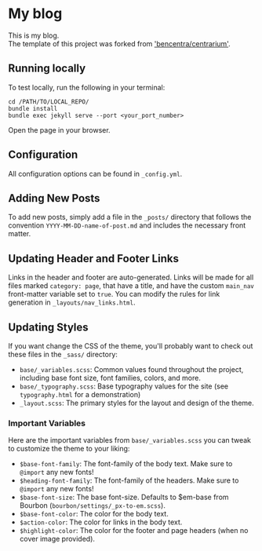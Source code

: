 # My blog  
This is my blog.  
The template of this project was forked from ['bencentra/centrarium'](https://github.com/bencentra/centrarium).

## Running locally
To test locally, run the following in your terminal:

```
cd /PATH/TO/LOCAL_REPO/
bundle install
bundle exec jekyll serve --port <your_port_number>
```

Open the page in your browser.  

## Configuration

All configuration options can be found in `_config.yml`.

## Adding New Posts
To add new posts, simply add a file in the `_posts/` directory that follows the convention `YYYY-MM-DD-name-of-post.md` and includes the necessary front matter. 

## Updating Header and Footer Links

Links in the header and footer are auto-generated. Links will be made for all files marked `category: page`, that have a title, and have the custom `main_nav` front-matter variable set to `true`. You can modify the rules for link generation in `_layouts/nav_links.html`.

## Updating Styles

If you want change the CSS of the theme, you'll probably want to check out these files in the `_sass/` directory:

* `base/_variables.scss`: Common values found throughout the project, including base font size, font families, colors, and more.
* `base/_typography.scss`: Base typography values for the site (see `typography.html` for a demonstration)
* `_layout.scss`: The primary styles for the layout and design of the theme.

### Important Variables

Here are the important variables from `base/_variables.scss` you can tweak to customize the theme to your liking:

* `$base-font-family`: The font-family of the body text. Make sure to `@import` any new fonts!
* `$heading-font-family`: The font-family of the headers. Make sure to `@import` any new fonts!
* `$base-font-size`: The base font-size. Defaults to $em-base from Bourbon (`bourbon/settings/_px-to-em.scss`).
* `$base-font-color`: The color for the body text.
* `$action-color`: The color for links in the body text.
* `$highlight-color`: The color for the footer and page headers (when no cover image provided).